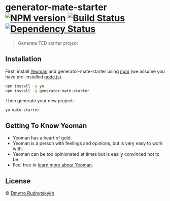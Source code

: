 # generator-mate-starter [![NPM version][npm-image]][npm-url] [![Build Status][travis-image]][travis-url] [![Dependency Status][daviddm-image]][daviddm-url]
> Generate FED starter project

## Installation

First, install [Yeoman](http://yeoman.io) and generator-mate-starter using [npm](https://www.npmjs.com/) (we assume you have pre-installed [node.js](https://nodejs.org/)).

```bash
npm install -g yo
npm install -g generator-mate-starter
```

Then generate your new project:

```bash
yo mate-starter
```

## Getting To Know Yeoman

 * Yeoman has a heart of gold.
 * Yeoman is a person with feelings and opinions, but is very easy to work with.
 * Yeoman can be too opinionated at times but is easily convinced not to be.
 * Feel free to [learn more about Yeoman](http://yeoman.io/).

## License

 © [Dmytro Rudnytskykh]()


[npm-image]: https://badge.fury.io/js/generator-mate-starter.svg
[npm-url]: https://npmjs.org/package/generator-mate-starter
[travis-image]: https://travis-ci.org/mate-academy/generator-mate-starter.svg?branch=master
[travis-url]: https://travis-ci.org/mate-academy/generator-mate-starter
[daviddm-image]: https://david-dm.org/mate-academy/generator-mate-starter.svg?theme=shields.io
[daviddm-url]: https://david-dm.org/mate-academy/generator-mate-starter
